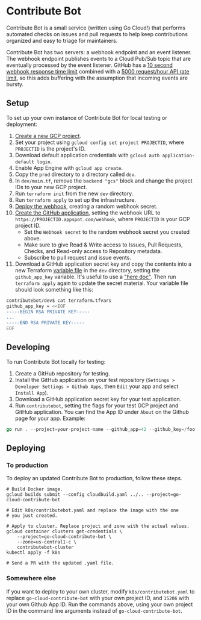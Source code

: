 # Contribute Bot

Contribute Bot is a small service (written using Go Cloud!) that performs
automated checks on issues and pull requests to help keep contributions
organized and easy to triage for maintainers.

Contribute Bot has two servers: a webhook endpoint and an event listener. The
webhook endpoint publishes events to a Cloud Pub/Sub topic that are eventually
processed by the event listener. GitHub has a
[10 second webhook response time limit][github-async] combined with a
[5000 request/hour API rate limit][github-ratelimit], so this adds buffering
with the assumption that incoming events are bursty.

[github-async]: https://developer.github.com/v3/guides/best-practices-for-integrators/#favor-asynchronous-work-over-synchronous
[github-ratelimit]: https://developer.github.com/v3/#rate-limiting

## Setup

To set up your own instance of Contribute Bot for local testing or deployment:

1.  [Create a new GCP project][].
1.  Set your project using `gcloud config set project PROJECTID`, where
    `PROJECTID` is the project's ID.
1.  Download default application credentials with `gcloud auth
    application-default login`.
1.  Enable App Engine with `gcloud app create`.
1.  Copy the `prod` directory to a directory called `dev`.
1.  In `dev/main.tf`, remove the `backend "gcs"` block and change the project
    IDs to your new GCP project.
1.  Run `terraform init` from the new `dev` directory.
1.  Run `terraform apply` to set up the infrastructure.
1.  [Deploy the webhook][], creating a random webhook secret.
1.  [Create the GitHub application][], setting the webhook URL to
    `https://PROJECTID.appspot.com/webhook`, where `PROJECTID` is your GCP
    project ID.
    *   Set the `Webhook secret` to the random webhook secret you created above.
    *   Make sure to give Read &amp; Write access to Issues, Pull Requests,
        Checks, and Read-only access to Repository metadata.
    *   Subscribe to pull request and issue events.
1.  Download a GitHub application secret key and copy the contents into a new
    Terraform [variable file][] in the `dev` directory, setting the
    `github_app_key` variable. It's useful to use a ["here doc"][]. Then run
    `terraform apply` again to update the secret material. Your variable file
    should look something like this:

```bash
contributebot/dev$ cat terraform.tfvars
github_app_key = <<EOF
-----BEGIN RSA PRIVATE KEY-----
...
-----END RSA PRIVATE KEY-----
EOF
```

[Create a new GCP project]: https://console.cloud.google.com/projectcreate
[Create the GitHub application]: https://github.com/settings/apps/new
[Deploy the webhook]: webhook/README.md
["here doc"]: https://www.terraform.io/docs/configuration/syntax.html
[variable file]: https://www.terraform.io/docs/configuration/variables.html#variable-files

## Developing

To run Contribute Bot locally for testing:

1.  Create a GitHub repository for testing.
1.  Install the GitHub application on your test repository (`Settings >
    Developer Settings > Github Apps`, then `Edit` your app and select `Install
    App`).
1.  Download a GitHub application secret key for your test application.
1.  Run `contributebot`, setting the flags for your test GCP project and GitHub
    application. You can find the App ID under `About` on the Github page for
    your app. Example:

```go
go run . --project=your-project-name --github_app=42 --github_key=/foo.pem
```

## Deploying

### To production

To deploy an updated Contribute Bot to production, follow these steps.

```shell
# Build Docker image.
gcloud builds submit --config cloudbuild.yaml ../.. --project=go-cloud-contribute-bot

# Edit k8s/contributebot.yaml and replace the image with the one
# you just created.

# Apply to cluster. Replace project and zone with the actual values.
gcloud container clusters get-credentials \
    --project=go-cloud-contribute-bot \
    --zone=us-central1-c \
    contributebot-cluster
kubectl apply -f k8s

# Send a PR with the updated .yaml file.
```

### Somewhere else

If you want to deploy to your own cluster, modify `k8s/contributebot.yaml` to
replace `go-cloud-contribute-bot` with your own project ID, and `15206` with
your own Github App ID. Run the commands above, using your own project ID
in the command line arguments instead of `go-cloud-contribute-bot`.

